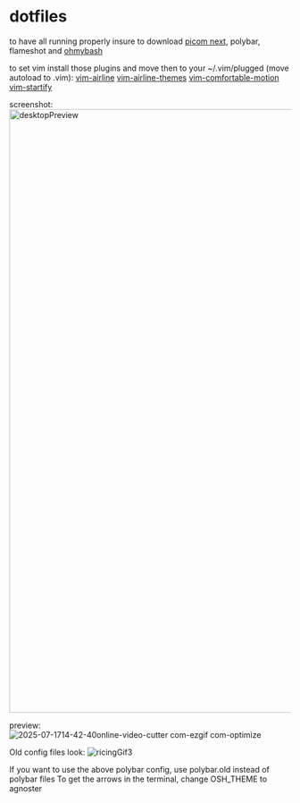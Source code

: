 # dotfiles

to have all running properly insure to download [picom next](https://github.com/pijulius/picom.git), polybar, flameshot and [ohmybash](https://ohmybash.nntoan.com/)

to set vim install those plugins and move then to your ~/.vim/plugged (move autoload to .vim):
[vim-airline](https://github.com/vim-airline/vim-airline.git) 
[vim-airline-themes](https://github.com/vim-airline/vim-airline-themes.git)
[vim-comfortable-motion](comfortable-motion.vim)
[vim-startify](https://github.com/mhinz/vim-startify.git)

screenshot:
<img width="1920" height="1080" alt="desktopPreview" src="https://github.com/user-attachments/assets/fe7a9bd5-685d-4a83-a321-49818ea88b16" />

preview:
![2025-07-1714-42-40online-video-cutter com-ezgif com-optimize](https://github.com/user-attachments/assets/fd1d9105-96a6-4271-99ca-87d47064e8d3)

Old config files look:
![ricingGif3](https://github.com/user-attachments/assets/659d8620-6e15-4a91-befe-363a8630b846)

If you want to use the above polybar config, use polybar.old instead of polybar files
To get the arrows in the terminal, change OSH_THEME to agnoster 
